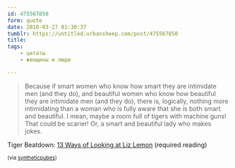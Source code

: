 ```yaml
---
id: 475567850
form: quote
date: 2010-03-27 01:30:37
tumblr: https://untitled.urbansheep.com/post/475567850
title: 
tags:
    - цитаты
    - женщины и люди

---
```


<blockquote>
Because if smart women who know how smart they are intimidate men (and they do), and beautiful women who know how beautiful they are intimidate men (and they do), there is, logically, nothing more intimidating than a woman who is fully aware that she is both smart and beautiful. I mean, maybe a room full of tigers with machine guns! That could be scarier! Or, a smart and beautiful lady who makes jokes.
</blockquote>

<p>Tiger Beatdown: <a href="http://tigerbeatdown.com/?p=972">13 Ways of Looking at Liz Lemon</a> (required reading)</p>

<p><small>(via <a href="http://syntheticpubes.com/post/474971302/because-if-smart-women-who-know-how-smart-they-are" class="tumblr_blog">syntheticpubes</a>)</small></p>
